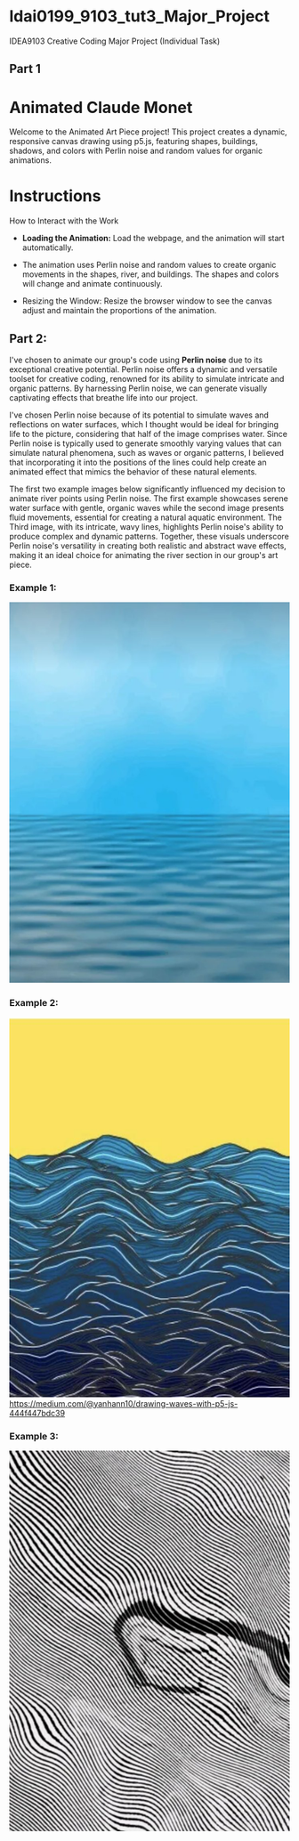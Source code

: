 # ldai0199_9103_tut3_Major_Project
IDEA9103 Creative Coding Major Project (Individual Task)

## Part 1
# Animated Claude Monet
Welcome to the Animated Art Piece project! This project creates a dynamic, responsive canvas drawing using p5.js, featuring shapes, buildings, shadows, and colors with Perlin noise and random values for organic animations.

# **Instructions**

How to Interact with the Work

- **Loading the Animation:** Load the webpage, and the animation will start automatically.


- The animation uses Perlin noise and random values to create organic movements in the shapes, river, and buildings.
The shapes and colors will change and animate continuously.

- Resizing the Window: Resize the browser window to see the canvas adjust and maintain the proportions of the animation.


## Part 2:
I've chosen to animate our group's code using **Perlin noise** due to its exceptional creative potential. Perlin noise offers a dynamic and versatile toolset for creative coding, renowned for its ability to simulate intricate and organic patterns. By harnessing Perlin noise, we can generate visually captivating effects that breathe life into our project.

I've chosen Perlin noise because of its potential to simulate waves and reflections on water surfaces, which I thought would be ideal for bringing life to the picture, considering that half of the image comprises water. Since Perlin noise is typically used to generate smoothly varying values that can simulate natural phenomena, such as waves or organic patterns, I believed that incorporating it into the positions of the lines could help create an animated effect that mimics the behavior of these natural elements. 

The first two example images below significantly influenced my decision to animate river points using Perlin noise. The first example showcases serene water surface with gentle, organic waves while the second image presents fluid movements, essential for creating a natural aquatic environment. The Third image, with its intricate, wavy lines, highlights Perlin noise's ability to produce complex and dynamic patterns. Together, these visuals underscore Perlin noise's versatility in creating both realistic and abstract wave effects, making it an ideal choice for animating the river section in our group's art piece.

### Example 1:
![High Quality Image 1](Images/Example_1.jpg)

### Example 2:
![High Quality Image 2](Images/Example_2.jpg)
https://medium.com/@yanhann10/drawing-waves-with-p5-js-444f447bdc39

### Example 3:
![High Quality Image 3](Images/Example_3.jpg)

